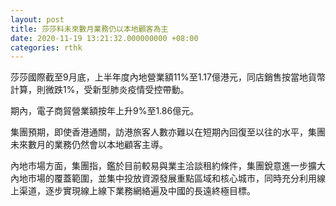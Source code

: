```yaml
---
layout: post
title: 莎莎料未來數月業務仍以本地顧客為主
date: 2020-11-19 13:21:32.000000000 +08:00
categories: rthk
---
```


莎莎國際截至9月底，上半年度內地營業額11%至1.17億港元，同店銷售按當地貨幣計算，則微跌1%，受新型肺炎疫情受控帶動。

期內，電子商貿營業額按年上升9%至1.86億元。

集團預期，即使香港通關，訪港旅客人數亦難以在短期內回復至以往的水平，集團未來數月的業務仍然會以本地顧客主導。

內地市場方面，集團指，鑑於目前較易與業主洽談租約條件，集團銳意進一步擴大內地市場的覆蓋範圍，並集中投放資源發展重點區域和核心城市，同時充分利用線上渠道，逐步實現線上線下業務網絡遍及中國的長遠終極目標。
